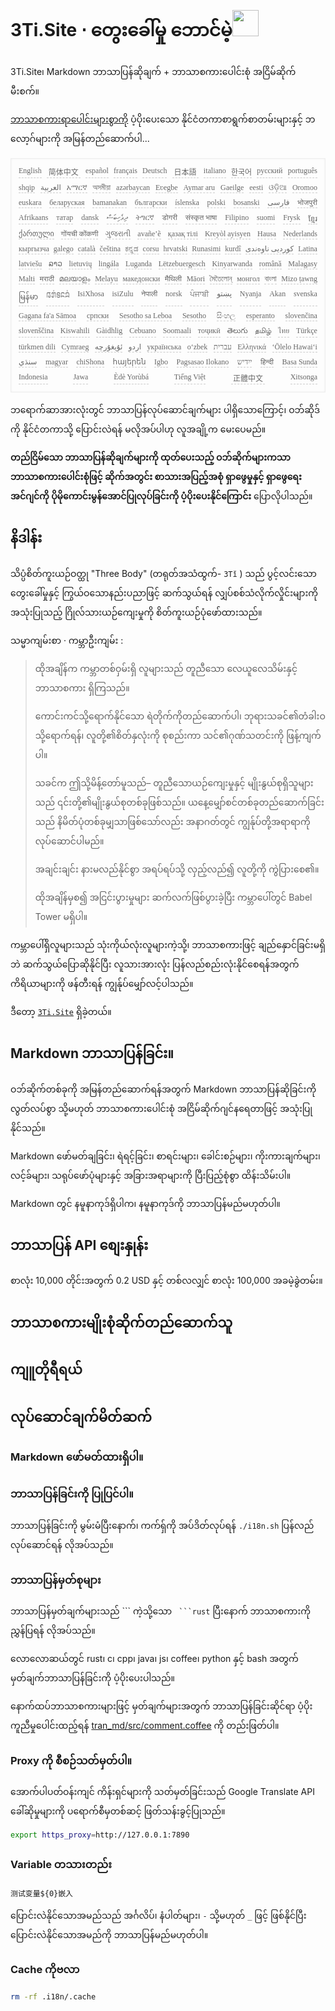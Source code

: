 <h1 style="justify-content:space-between">3Ti.Site ⋅ တွေးခေါ်မှု ဘောင်မဲ့<img src="//i-01.eu.org/3Ti/logo.svg" style="user-select:none;margin-top:-1px;width:42px"></h1>

3Ti.Site၊ Markdown ဘာသာပြန်ဆိုချက် + ဘာသာစကားပေါင်းစုံ အငြိမ်ဆိုက် မီးစက်။

[ဘာသာစကားရာပေါင်းများစွာကို](https://github.com/i18n-site/node/blob/main/lang/src/index.js) ပံ့ပိုးပေးသော နိုင်ငံတကာစာရွက်စာတမ်းများနှင့် ဘလော့ဂ်များကို အမြန်တည်ဆောက်ပါ...

<pre class="langli" style="display:flex;flex-wrap:wrap;background:transparent;border:1px solid #eee;font-size:12px;box-shadow:0 0 3px inset #eee;padding:12px 5px 4px 12px;justify-content:space-between;"><style>pre.langli i{font-weight:300;font-family:s;margin-right:7px;margin-bottom:8px;font-style:normal;color:#666;border-bottom:1px dashed #ccc;}</style><i>English</i><i> 简体中文 </i><i>español</i><i>français</i><i>Deutsch</i><i> 日本語 </i><i>italiano</i><i>한국어</i><i>русский</i><i>português</i><i>shqip</i><i>‫العربية‬</i><i>አማርኛ</i><i>অসমীয়া</i><i>azərbaycan</i><i>Eʋegbe</i><i>Aymar aru</i><i>Gaeilge</i><i>eesti</i><i>ଓଡ଼ିଆ</i><i>Oromoo</i><i>euskara</i><i>беларуская</i><i>bamanakan</i><i>български</i><i>íslenska</i><i>polski</i><i>bosanski</i><i>‫فارسی‬</i><i>भोजपुरी</i><i>Afrikaans</i><i>татар</i><i>dansk</i><i>‫ދިވެހިބަސް‬</i><i>ትግርኛ</i><i>डोगरी</i><i>संस्कृत भाषा</i><i>Filipino</i><i>suomi</i><i>Frysk</i><i>ខ្មែរ</i><i>ქართული</i><i>गोंयची कोंकणी</i><i>ગુજરાતી</i><i>avañe’ẽ</i><i>қазақ тілі</i><i>Kreyòl ayisyen</i><i>Hausa</i><i>Nederlands</i><i>кыргызча</i><i>galego</i><i>català</i><i>čeština</i><i>ಕನ್ನಡ</i><i>corsu</i><i>hrvatski</i><i>Runasimi</i><i>kurdî</i><i>‫کوردیی ناوەندی‬</i><i>Latina</i><i>latviešu</i><i>ລາວ</i><i>lietuvių</i><i>lingála</i><i>Luganda</i><i>Lëtzebuergesch</i><i>Kinyarwanda</i><i>română</i><i>Malagasy</i><i>Malti</i><i>मराठी</i><i>മലയാളം</i><i>Melayu</i><i>македонски</i><i>मैथिली</i><i>Māori</i><i>মৈতৈলোন্</i><i>монгол</i><i>বাংলা</i><i>Mizo ṭawng</i><i>မြန်မာ</i><i>𞄀𞄄𞄰𞄩𞄍𞄜𞄰</i><i>IsiXhosa</i><i>isiZulu</i><i>नेपाली</i><i>norsk</i><i>ਪੰਜਾਬੀ</i><i>‫پښتو‬</i><i>Nyanja</i><i>Akan</i><i>svenska</i><i>Gagana fa'a Sāmoa</i><i>српски</i><i>Sesotho sa Leboa</i><i>Sesotho</i><i>සිංහල</i><i>esperanto</i><i>slovenčina</i><i>slovenščina</i><i>Kiswahili</i><i>Gàidhlig</i><i>Cebuano</i><i>Soomaali</i><i>тоҷикӣ</i><i>తెలుగు</i><i>தமிழ்</i><i>ไทย</i><i>Türkçe</i><i>türkmen dili</i><i>Cymraeg</i><i>‫ئۇيغۇرچە‬</i><i>‫اردو‬</i><i>українська</i><i>o‘zbek</i><i>‫עברית‬</i><i>Ελληνικά</i><i>ʻŌlelo Hawaiʻi</i><i>‫سنڌي‬</i><i>magyar</i><i>chiShona</i><i>հայերեն</i><i>Igbo</i><i>Pagsasao Ilokano</i><i>‫ייִדיש‬</i><i>हिन्दी</i><i>Basa Sunda</i><i>Indonesia</i><i>Jawa</i><i>Èdè Yorùbá</i><i>Tiếng Việt</i><i> 正體中文 </i><i>Xitsonga</i></pre>

ဘရောက်ဆာအားလုံးတွင် ဘာသာပြန်လုပ်ဆောင်ချက်များ ပါရှိသောကြောင့်၊ ဝဘ်ဆိုဒ်ကို နိုင်ငံတကာသို့ ပြောင်းလဲရန် မလိုအပ်ပါဟု လူအချို့က မေးပေမည်။

**တည်ငြိမ်သော ဘာသာပြန်ဆိုချက်များကို ထုတ်ပေးသည့် ဝဘ်ဆိုက်များကသာ ဘာသာစကားပေါင်းစုံဖြင့် ဆိုက်အတွင်း စာသားအပြည့်အစုံ ရှာဖွေမှုနှင့် ရှာဖွေရေးအင်ဂျင်ကို ပိုမိုကောင်းမွန်အောင်ပြုလုပ်ခြင်းကို ပံ့ပိုးပေးနိုင်ကြောင်း** ပြောလိုပါသည်။

## နိဒါန်း

သိပ္ပံစိတ်ကူးယဉ်ဝတ္ထု &quot;Three Body&quot; (တရုတ်အသံထွက်- `3Tǐ` ) သည် ပွင့်လင်းသောတွေးခေါ်မှုနှင့် ကြွယ်ဝသောနည်းပညာဖြင့် ဆက်သွယ်ရန် လျှပ်စစ်သံလိုက်လှိုင်းများကို အသုံးပြုသည့် ဂြိုလ်သားယဉ်ကျေးမှုကို စိတ်ကူးယဉ်ပုံဖော်ထားသည်။

သမ္မာကျမ်းစာ · ကမ္ဘာဦးကျမ်း :

> ထိုအချိန်က ကမ္ဘာတစ်ဝှမ်းရှိ လူများသည် တူညီသော လေယူလေသိမ်းနှင့် ဘာသာစကား ရှိကြသည်။
>
> ကောင်းကင်သို့ရောက်နိုင်သော ရဲတိုက်ကိုတည်ဆောက်ပါ၊ ဘုရားသခင်၏တံခါးဝသို့ရောက်ရန်၊ လူတို့၏စိတ်နှလုံးကို စုစည်းကာ သင်၏ဂုဏ်သတင်းကို ဖြန့်ကျက်ပါ။
>
> သခင်က ဤသို့မိန့်တော်မူသည်– တူညီသောယဉ်ကျေးမှုနှင့် မျိုးနွယ်စုရှိသူများသည် ၎င်းတို့၏မျိုးနွယ်စုတစ်ခုဖြစ်သည်။ ယနေ့မျှော်စင်တစ်ခုတည်ဆောက်ခြင်းသည် နိမိတ်ပုံတစ်ခုမျှသာဖြစ်သော်လည်း အနာဂတ်တွင် ကျွန်ုပ်တို့အရာရာကို လုပ်ဆောင်ပါမည်။
>
> အချင်းချင်း နားမလည်နိုင်စွာ အရပ်ရပ်သို့ လှည့်လည်၍ လူတို့ကို ကွဲပြားစေ၏။
>
> ထိုအချိန်မှစ၍ အငြင်းပွားမှုများ ဆက်လက်ဖြစ်ပွားခဲ့ပြီး ကမ္ဘာပေါ်တွင် Babel Tower မရှိပါ။

ကမ္ဘာပေါ်ရှိလူများသည် သုံးကိုယ်လုံးလူများကဲ့သို့၊ ဘာသာစကားဖြင့် ချည်နှောင်ခြင်းမရှိဘဲ ဆက်သွယ်ပြောဆိုနိုင်ပြီး လူသားအားလုံး ပြန်လည်စည်းလုံးနိုင်စေရန်အတွက် ကိရိယာများကို ဖန်တီးရန် ကျွန်ုပ်မျှော်လင့်ပါသည်။

ဒီတော့ [`3Ti.Site`](//3Ti.Site) ရှိခဲ့တယ်။

## Markdown ဘာသာပြန်ခြင်း။

ဝဘ်ဆိုက်တစ်ခုကို အမြန်တည်ဆောက်ရန်အတွက် Markdown ဘာသာပြန်ဆိုခြင်းကို လွတ်လပ်စွာ သို့မဟုတ် ဘာသာစကားပေါင်းစုံ အငြိမ်ဆိုက်ဂျင်နရေတာဖြင့် အသုံးပြုနိုင်သည်။

Markdown ဖော်မတ်ချခြင်း၊ ရဲရင့်ခြင်း၊ စာရင်းများ၊ ခေါင်းစဉ်များ၊ ကိုးကားချက်များ၊ လင့်ခ်များ၊ သရုပ်ဖော်ပုံများနှင့် အခြားအရာများကို ပြီးပြည့်စုံစွာ ထိန်းသိမ်းပါ။

Markdown တွင် နမူနာကုဒ်ရှိပါက၊ နမူနာကုဒ်ကို ဘာသာပြန်မည်မဟုတ်ပါ။

## ဘာသာပြန် API စျေးနှုန်း

စာလုံး 10,000 တိုင်းအတွက် 0.2 USD နှင့် တစ်လလျှင် စာလုံး 100,000 အခမဲ့ခွဲတမ်း။

## ဘာသာစကားမျိုးစုံဆိုက်တည်ဆောက်သူ

## ကျူတိုရီရယ်

## လုပ်ဆောင်ချက်မိတ်ဆက်

### Markdown ဖော်မတ်ထားရှိပါ။

### ဘာသာပြန်ခြင်းကို ပြုပြင်ပါ။

ဘာသာပြန်ခြင်းကို မွမ်းမံပြီးနောက်၊ ကက်ရှ်ကို အပ်ဒိတ်လုပ်ရန် `./i18n.sh` ပြန်လည်လုပ်ဆောင်ရန် လိုအပ်သည်။

### ဘာသာပြန်မှတ်စုများ

ဘာသာပြန်မှတ်ချက်များသည် \``` ကဲ့သို့သော ` ```rust` ပြီးနောက် ဘာသာစကားကို ညွှန်ပြရန် လိုအပ်သည်။

လောလောဆယ်တွင် rust၊ c၊ cpp၊ java၊ js၊ coffee၊ python နှင့် bash အတွက် မှတ်ချက်ဘာသာပြန်ခြင်းကို ပံ့ပိုးပေးပါသည်။

နောက်ထပ်ဘာသာစကားများဖြင့် မှတ်ချက်များအတွက် ဘာသာပြန်ခြင်းဆိုင်ရာ ပံ့ပိုးကူညီမှုပေါင်းထည့်ရန် [tran_md/src/comment.coffee](https://github.com/i18n-site/node/blob/main/tran_md/src/comment.coffee) ကို တည်းဖြတ်ပါ။

### Proxy ကို စီစဉ်သတ်မှတ်ပါ။

အောက်ပါပတ်ဝန်းကျင် ကိန်းရှင်များကို သတ်မှတ်ခြင်းသည် Google Translate API ခေါ်ဆိုမှုများကို ပရောက်စီမှတစ်ဆင့် ဖြတ်သန်းခွင့်ပြုသည်။

```bash
export https_proxy=http://127.0.0.1:7890
```

### Variable တသားတည်း

```
测试变量${0}嵌入
```

ပြောင်းလဲနိုင်သောအမည်သည် အင်္ဂလိပ်၊ နံပါတ်များ၊ `-` သို့မဟုတ် `_` ဖြင့် ဖြစ်နိုင်ပြီး ပြောင်းလဲနိုင်သောအမည်ကို ဘာသာပြန်မည်မဟုတ်ပါ။

### Cache ကိုဗလာ

```bash
rm -rf .i18n/.cache
```

